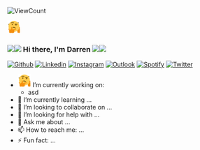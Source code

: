 ![ViewCount](https://views.whatilearened.today/views/github/dazzabaijan/dazzabaijan.svg?cache=remove)

<img src="https://raw.githubusercontent.com/dazzabaijan/dazzabaijan/main/thinking-emoji.gif" width="30px">

### <img src="https://raw.githubusercontent.com/iampavangandhi/iampavangandhi/master/gifs/Hi.gif" width="30px"><img src="https://raw.githubusercontent.com/iampavangandhi/iampavangandhi/master/gifs/emoji.gif" width="30px"> Hi there, I'm Darren <img src="https://raw.githubusercontent.com/iampavangandhi/iampavangandhi/master/gifs/emoji.gif" width="30px"><img src="https://raw.githubusercontent.com/iampavangandhi/iampavangandhi/master/gifs/Hi.gif" width="30px">

[![Github](https://img.shields.io/badge/-Github-333?style=flat&logo=Github&logoColor=white)](https://github.com/dazzabaijan)
[![Linkedin](https://img.shields.io/badge/-LinkedIn-blue?style=flat&logo=Linkedin&logoColor=white)](https://www.linkedin.com/in/darrendqng/)
[![Instagram](https://img.shields.io/badge/-Instagram-c13584?style=flat&labelColor=c13584&logo=instagram&logoColor=white)](https://www.instagram.com/dazzabaijan/)
[![Outlook](https://img.shields.io/badge/Gmail-D14836?style=for-the-badge&logo=gmail&logoColor=white)](mailto:dn16018@alumni.bristol.ac.uk)
[![Spotify](https://img.shields.io/badge/-Spotify-1DB954?style=flat&logo=Spotify&logoColor=white)](https://open.spotify.com/playlist/7wFTkZYytIQLoaijCWjGzh)
[![Twitter](https://img.shields.io/badge/-Twitter-1DA1F2?style=flat&logo=Twitter&logoColor=white)](https://twitter.com/dazzabaijan)

- <img src="https://raw.githubusercontent.com/dazzabaijan/dazzabaijan/main/thinking-emoji.gif" width="30px"> I’m currently working on:
   - asd
- 🌱 I’m currently learning ...
- 👯 I’m looking to collaborate on ...
- 🤔 I’m looking for help with ...
- 💬 Ask me about ...
- 📫 How to reach me: ...
- ⚡ Fun fact: ...

<!--
**dazzabaijan/dazzabaijan** is a ✨ _special_ ✨ repository because its `README.md` (this file) appears on your GitHub profile.

Here are some ideas to get you started:

- 🔭 I’m currently working on ...
- 🌱 I’m currently learning ...
- 👯 I’m looking to collaborate on ...
- 🤔 I’m looking for help with ...
- 💬 Ask me about ...
- 📫 How to reach me: ...
- 😄 Pronouns: ...
- ⚡ Fun fact: ...
-->
